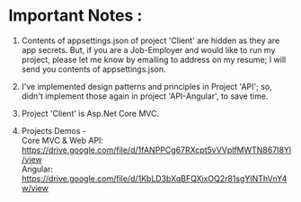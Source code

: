 # Important Notes :

1. Contents of appsettings.json of project 'Client' are hidden as they are app secrets. 
But, if you are a Job-Employer and would like to run my project, please let me know by emailing to address on my resume; I will send you contents of appsettings.json.

2. I've implemented design patterns and principles in Project 'API'; so, didn't implement those again in project 'API-Angular', to save time.

3. Project 'Client' is Asp.Net Core MVC.

4. Projects Demos -  
Core MVC & Web API: https://drive.google.com/file/d/1fANPPCg67RXcpt5vVVplfMWTN867I8Yl/view  
Angular: https://drive.google.com/file/d/1KbLD3bXqBFQXixOQ2r81sgYINThVnY4w/view
